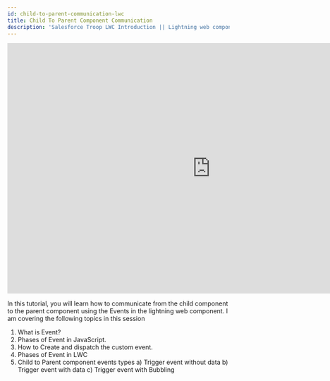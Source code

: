 ```yaml
---
id: child-to-parent-communication-lwc
title: Child To Parent Component Communication 
description: 'Salesforce Troop LWC Introduction || Lightning web components are custom HTML elements built using HTML and modern JavaScript. Lightning Web Components uses core Web Components standards and provides us only what's necessary to perform well in browsers supported by Salesforce'
---
```

<iframe  width="920" height="568" src="https://www.youtube.com/embed/qeSVJ3uOD5c" frameborder="0" allow="accelerometer; autoplay; encrypted-media; gyroscope; picture-in-picture" allowfullscreen></iframe>

In this tutorial, you will learn how to communicate from the child component to the parent component using the Events in the lightning web component. I am covering the following topics in this session
1. What is Event?
2. Phases of Event in JavaScript.
3. How to Create and dispatch the custom event.
4. Phases of Event in LWC
5. Child to Parent component events types
    a) Trigger event without data
    b) Trigger event with data
    c) Trigger event with Bubbling